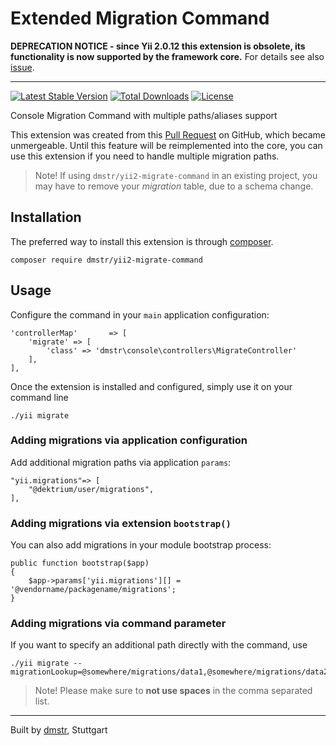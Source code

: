 Extended Migration Command
==========================

**DEPRECATION NOTICE - since Yii 2.0.12 this extension is obsolete, its functionality is now supported by the framework core.** For details see also [issue](https://github.com/dmstr/yii2-migrate-command/issues/23#issuecomment-326950039).

---

[![Latest Stable Version](https://poser.pugx.org/dmstr/yii2-migrate-command/v/stable.svg)](https://packagist.org/packages/dmstr/yii2-migrate-command) 
[![Total Downloads](https://poser.pugx.org/dmstr/yii2-migrate-command/downloads.svg)](https://packagist.org/packages/dmstr/yii2-migrate-command)
[![License](https://poser.pugx.org/dmstr/yii2-migrate-command/license.svg)](https://packagist.org/packages/dmstr/yii2-migrate-command)

Console Migration Command with multiple paths/aliases support

This extension was created from this [Pull Request](https://github.com/yiisoft/yii2/pull/3273) on GitHub, which became unmergeable.
Until this feature will be reimplemented into the core, you can use this extension if you need to handle multiple migration paths.

> Note! If using `dmstr/yii2-migrate-command` in an existing project, you may have to remove your *migration* table, due to a schema change.

Installation
------------

The preferred way to install this extension is through [composer](http://getcomposer.org/download/).

```
composer require dmstr/yii2-migrate-command
```

Usage
-----

Configure the command in your `main` application configuration:

```
'controllerMap'       => [
    'migrate' => [
        'class' => 'dmstr\console\controllers\MigrateController'
    ],
],
```

Once the extension is installed and configured, simply use it on your command line

```
./yii migrate
```


### Adding migrations via application configuration

Add additional migration paths via application `params`:

```
"yii.migrations"=> [
    "@dektrium/user/migrations",
],
```

### Adding migrations via extension `bootstrap()`

You can also add migrations in your module bootstrap process:

```
public function bootstrap($app)
{
    $app->params['yii.migrations'][] = '@vendorname/packagename/migrations';
}
```    

### Adding migrations via command parameter

If you want to specify an additional path directly with the command, use

```
./yii migrate --migrationLookup=@somewhere/migrations/data1,@somewhere/migrations/data2
```

> Note! Please make sure to **not use spaces** in the comma separated list.

---

Built by [dmstr](http://diemeisterei.de), Stuttgart
